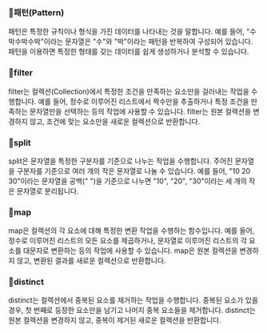 ### 📌패턴(Pattern)
패턴은 특정한 규칙이나 형식을 가진 데이터를 나타내는 것을 말합니다. 예를 들어, "수박수박수박"이라는 문자열은 "수"와 "박"이라는 패턴을 반복하여 구성되어 있습니다. 패턴을 이용하면 특정한 형태를 갖는 데이터를 쉽게 생성하거나 분석할 수 있습니다.
### 📌filter
 filter는 컬렉션(Collection)에서 특정한 조건을 만족하는 요소만을 걸러내는 작업을 수행합니다. 예를 들어, 정수로 이루어진 리스트에서 짝수만을 추출하거나 특정 조건을 만족하는 문자열만을 선택하는 등의 작업에 사용할 수 있습니다. filter는 원본 컬렉션을 변경하지 않고, 조건에 맞는 요소만을 새로운 컬렉션으로 반환합니다.
### 📌split
split은 문자열을 특정한 구분자를 기준으로 나누는 작업을 수행합니다. 주어진 문자열을 구분자를 기준으로 여러 개의 작은 문자열로 나눌 수 있습니다. 예를 들어, "10 20 30"이라는 문자열을 공백(" ")을 기준으로 나누면 "10", "20", "30"이라는 세 개의 작은 문자열로 분리됩니다.
### 📌map
 map은 컬렉션의 각 요소에 대해 특정한 변환 작업을 수행하는 함수입니다. 예를 들어, 정수로 이루어진 리스트의 모든 요소를 제곱하거나, 문자열로 이루어진 리스트의 각 요소를 대문자로 변환하는 등의 작업에 사용할 수 있습니다. map은 원본 컬렉션을 변경하지 않고, 변환된 결과를 새로운 컬렉션으로 반환합니다.
### 📌distinct
distinct는 컬렉션에서 중복된 요소를 제거하는 작업을 수행합니다. 중복된 요소가 있을 경우, 첫 번째로 등장한 요소만을 남기고 나머지 중복 요소들을 제거합니다. distinct는 원본 컬렉션을 변경하지 않고, 중복이 제거된 새로운 컬렉션을 반환합니다.